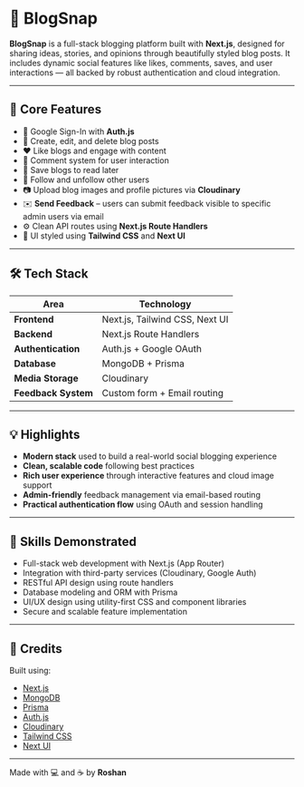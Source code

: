 # 📸 BlogSnap

**BlogSnap** is a full-stack blogging platform built with **Next.js**, designed for sharing ideas, stories, and opinions through beautifully styled blog posts. It includes dynamic social features like likes, comments, saves, and user interactions — all backed by robust authentication and cloud integration.

---

## 🚀 Core Features

- 🔐 Google Sign-In with **Auth.js**
- 📝 Create, edit, and delete blog posts
- ❤️ Like blogs and engage with content
- 💬 Comment system for user interaction
- 📌 Save blogs to read later
- 👥 Follow and unfollow other users
- 📷 Upload blog images and profile pictures via **Cloudinary**
- ✉️ **Send Feedback** – users can submit feedback visible to specific admin users via email
- ⚙️ Clean API routes using **Next.js Route Handlers**
- 🎨 UI styled using **Tailwind CSS** and **Next UI**

---

## 🛠 Tech Stack

| Area               | Technology                     |
|--------------------|--------------------------------|
| **Frontend**        | Next.js, Tailwind CSS, Next UI |
| **Backend**         | Next.js Route Handlers         |
| **Authentication**  | Auth.js + Google OAuth         |
| **Database**        | MongoDB + Prisma               |
| **Media Storage**   | Cloudinary                     |
| **Feedback System** | Custom form + Email routing    |

---

## 💡 Highlights

- **Modern stack** used to build a real-world social blogging experience
- **Clean, scalable code** following best practices
- **Rich user experience** through interactive features and cloud image support
- **Admin-friendly** feedback management via email-based routing
- **Practical authentication flow** using OAuth and session handling

---

## 🧠 Skills Demonstrated

- Full-stack web development with Next.js (App Router)
- Integration with third-party services (Cloudinary, Google Auth)
- RESTful API design using route handlers
- Database modeling and ORM with Prisma
- UI/UX design using utility-first CSS and component libraries
- Secure and scalable feature implementation

---

## 🔗 Credits

Built using:

- [Next.js](https://nextjs.org/)
- [MongoDB](https://www.mongodb.com/)
- [Prisma](https://www.prisma.io/)
- [Auth.js](https://authjs.dev/)
- [Cloudinary](https://cloudinary.com/)
- [Tailwind CSS](https://tailwindcss.com/)
- [Next UI](https://nextui.org/)

---

Made with 💻 and ☕ by **Roshan**
